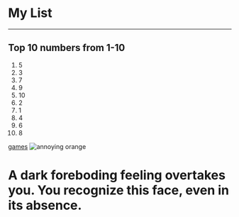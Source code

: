 # My List
---

## Top 10 numbers from 1-10

1. 5
2. 3
3. 7
4. 9
5. 10
6. 2
7. 1
8. 4
9. 6
10. 8

[games](https://www.coolmathgames.com/)
![annoying orange]([https://resizing.flixster.com/3ZiChLS7JCE5ZBU9ySM-Q44YdEA=/375x210/v2/https://resizing.flixster.com/-XZAfHZM39UwaGJIFWKAE8fS0ak=/v3/t/assets/p9180565_i_h10_aa.jpg](https://64.media.tumblr.com/0367bac736f4cec3a1f90b40dfa65c28/505c61ada34e01a7-0d/s1280x1920/f592c909fad46e8b2db8a0efc1c27a80449f1a3e.jpg))
# A dark foreboding feeling overtakes you. You recognize this face, even in its absence.
